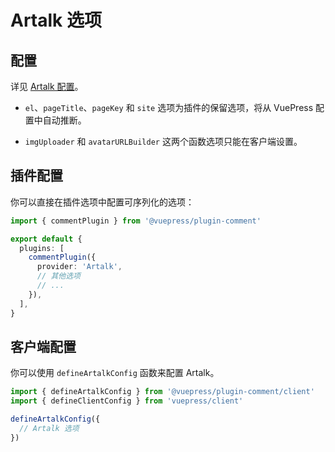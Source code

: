 # Artalk 选项

## 配置

详见 [Artalk 配置](https://artalk.js.org/guide/frontend/config.html)。

- `el`、`pageTitle`、`pageKey` 和 `site` 选项为插件的保留选项，将从 VuePress 配置中自动推断。

- `imgUploader` 和 `avatarURLBuilder` 这两个函数选项只能在客户端设置。

## 插件配置

你可以直接在插件选项中配置可序列化的选项：

```ts title=".vuepress/config.ts"
import { commentPlugin } from '@vuepress/plugin-comment'

export default {
  plugins: [
    commentPlugin({
      provider: 'Artalk',
      // 其他选项
      // ...
    }),
  ],
}
```

## 客户端配置

你可以使用 `defineArtalkConfig` 函数来配置 Artalk。

```ts title=".vuepress/client.ts"
import { defineArtalkConfig } from '@vuepress/plugin-comment/client'
import { defineClientConfig } from 'vuepress/client'

defineArtalkConfig({
  // Artalk 选项
})
```
